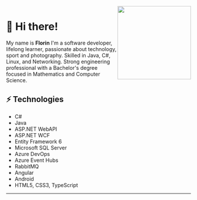 <img align='right' src='https://avatars.githubusercontent.com/u/29834996' width='200"'>

<h1>🖖 Hi there!</h1> 

My name is <strong>Florin</strong> I'm a software developer, lifelong learner, passionate about technology, sport and photography. Skilled in Java, C#, Linux, and Networking. Strong engineering professional with a Bachelor's degree focused in Mathematics and Computer Science.

<h2>⚡ Technologies</h2>
<ul>
  <li>C#</li>
  <li>Java</li>
  <li>ASP.NET WebAPI</li>
  <li>ASP.NET WCF</li>
  <li>Entity Framework 6</li>
  <li>Microsoft SQL Server</li>
  <li>Azure DevOps</li>
  <li>Azure Event Hubs</li>
  <li>RabbitMQ</li>
  <li>Angular</li>
  <li>Android</li>
  <li>HTML5, CSS3, TypeScript </li>
</ul>

<hr/>
